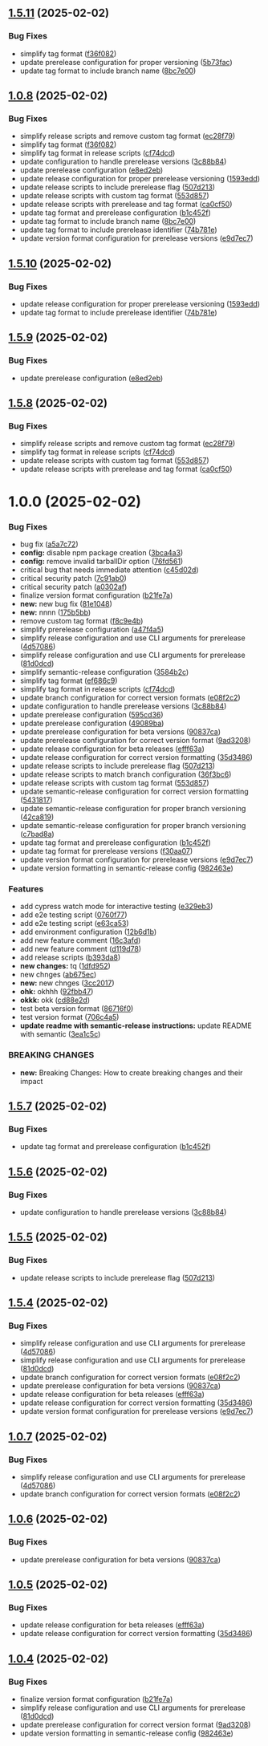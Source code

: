 ## [1.5.11](https://github.com/Altafreza/semantic-release/compare/1.5.10...1.5.11) (2025-02-02)


### Bug Fixes

* simplify tag format ([f36f082](https://github.com/Altafreza/semantic-release/commit/f36f082ad6cd9a387b8de74ee2ceb476fc9b87fa))
* update prerelease configuration for proper versioning ([5b73fac](https://github.com/Altafreza/semantic-release/commit/5b73fac8c353256241dc9a2ecc0569080f70973f))
* update tag format to include branch name ([8bc7e00](https://github.com/Altafreza/semantic-release/commit/8bc7e00273d8772d1ec960ab81ce71091776a88c))

## [1.0.8](https://github.com/Altafreza/semantic-release/compare/v1.0.7...v1.0.8) (2025-02-02)


### Bug Fixes

* simplify release scripts and remove custom tag format ([ec28f79](https://github.com/Altafreza/semantic-release/commit/ec28f794c43d0b6b1a5efaec044a54e8dec718e8))
* simplify tag format ([f36f082](https://github.com/Altafreza/semantic-release/commit/f36f082ad6cd9a387b8de74ee2ceb476fc9b87fa))
* simplify tag format in release scripts ([cf74dcd](https://github.com/Altafreza/semantic-release/commit/cf74dcd81e37b56fd8103ff1e2c04000ccae844a))
* update configuration to handle prerelease versions ([3c88b84](https://github.com/Altafreza/semantic-release/commit/3c88b84173f0415f2d56184187a29766a1c1717d))
* update prerelease configuration ([e8ed2eb](https://github.com/Altafreza/semantic-release/commit/e8ed2eb12239350ecada63c1a4abab308ef81a46))
* update release configuration for proper prerelease versioning ([1593edd](https://github.com/Altafreza/semantic-release/commit/1593edd88035c506b1187c45f630ce8f63403c07))
* update release scripts to include prerelease flag ([507d213](https://github.com/Altafreza/semantic-release/commit/507d21337380f72fa35d484e52ae7e2a93f85e32))
* update release scripts with custom tag format ([553d857](https://github.com/Altafreza/semantic-release/commit/553d857f77ff72a4ae8e135eb7ec5f4e6f632cb6))
* update release scripts with prerelease and tag format ([ca0cf50](https://github.com/Altafreza/semantic-release/commit/ca0cf507aa3cf7147024f02062b0abd1f5c9e9d7))
* update tag format and prerelease configuration ([b1c452f](https://github.com/Altafreza/semantic-release/commit/b1c452f10bb24e9ad8252b59462c698d0a364a90))
* update tag format to include branch name ([8bc7e00](https://github.com/Altafreza/semantic-release/commit/8bc7e00273d8772d1ec960ab81ce71091776a88c))
* update tag format to include prerelease identifier ([74b781e](https://github.com/Altafreza/semantic-release/commit/74b781e63b7cf03536bbe63de2e113732e2effd3))
* update version format configuration for prerelease versions ([e9d7ec7](https://github.com/Altafreza/semantic-release/commit/e9d7ec746fd9ece4ec6e6178c5260ba5f119a500))

## [1.5.10](https://github.com/Altafreza/semantic-release/compare/1.5.9...1.5.10) (2025-02-02)


### Bug Fixes

* update release configuration for proper prerelease versioning ([1593edd](https://github.com/Altafreza/semantic-release/commit/1593edd88035c506b1187c45f630ce8f63403c07))
* update tag format to include prerelease identifier ([74b781e](https://github.com/Altafreza/semantic-release/commit/74b781e63b7cf03536bbe63de2e113732e2effd3))

## [1.5.9](https://github.com/Altafreza/semantic-release/compare/1.5.8...1.5.9) (2025-02-02)


### Bug Fixes

* update prerelease configuration ([e8ed2eb](https://github.com/Altafreza/semantic-release/commit/e8ed2eb12239350ecada63c1a4abab308ef81a46))

## [1.5.8](https://github.com/Altafreza/semantic-release/compare/1.5.7...1.5.8) (2025-02-02)


### Bug Fixes

* simplify release scripts and remove custom tag format ([ec28f79](https://github.com/Altafreza/semantic-release/commit/ec28f794c43d0b6b1a5efaec044a54e8dec718e8))
* simplify tag format in release scripts ([cf74dcd](https://github.com/Altafreza/semantic-release/commit/cf74dcd81e37b56fd8103ff1e2c04000ccae844a))
* update release scripts with custom tag format ([553d857](https://github.com/Altafreza/semantic-release/commit/553d857f77ff72a4ae8e135eb7ec5f4e6f632cb6))
* update release scripts with prerelease and tag format ([ca0cf50](https://github.com/Altafreza/semantic-release/commit/ca0cf507aa3cf7147024f02062b0abd1f5c9e9d7))

# 1.0.0 (2025-02-02)


### Bug Fixes

* bug fix ([a5a7c72](https://github.com/Altafreza/semantic-release/commit/a5a7c72e4f668fdaf03ba63a7c8430e1846e48a2))
* **config:** disable npm package creation ([3bca4a3](https://github.com/Altafreza/semantic-release/commit/3bca4a304245904e5221f7b88a3e9c830e66e0df))
* **config:** remove invalid tarballDir option ([76fd561](https://github.com/Altafreza/semantic-release/commit/76fd5619d23c7c45c7b5ff02e9dcfae6e1593758))
* critical bug that needs immediate attention ([c45d02d](https://github.com/Altafreza/semantic-release/commit/c45d02dee400abc14f84517ca58c78e569f83954))
* critical security patch ([7c91ab0](https://github.com/Altafreza/semantic-release/commit/7c91ab05ea3899880192452df9391ca8a258bceb))
* critical security patch ([a0302af](https://github.com/Altafreza/semantic-release/commit/a0302af4a9c9f225b860efe3fdcb76ac47eddca1))
* finalize version format configuration ([b21fe7a](https://github.com/Altafreza/semantic-release/commit/b21fe7a6023260c9b63e6b7512dfef18a19cd5a2))
* **new:** new bug fix ([81e1048](https://github.com/Altafreza/semantic-release/commit/81e1048b4bcd0a36d115a6a49ffb0877d2107b31))
* **new:** nnnn ([175b5bb](https://github.com/Altafreza/semantic-release/commit/175b5bb905d28b3c179dfec9065fab39cb503eac))
* remove custom tag format ([f8c9e4b](https://github.com/Altafreza/semantic-release/commit/f8c9e4bb87f373b3fb5a946377db76ec63efe2d9))
* simplify prerelease configuration ([a47f4a5](https://github.com/Altafreza/semantic-release/commit/a47f4a5cc2f04aa14219029a9bac706e5d93787d))
* simplify release configuration and use CLI arguments for prerelease ([4d57086](https://github.com/Altafreza/semantic-release/commit/4d5708617fb810ca7ea55bbe1d193376a87c34cf))
* simplify release configuration and use CLI arguments for prerelease ([81d0dcd](https://github.com/Altafreza/semantic-release/commit/81d0dcd0df88f4522ea438e21478bdabe359ba96))
* simplify semantic-release configuration ([3584b2c](https://github.com/Altafreza/semantic-release/commit/3584b2c9a93c393fd3d40f6494bdbd7435963227))
* simplify tag format ([ef686c9](https://github.com/Altafreza/semantic-release/commit/ef686c932f635afc25b6f745b19817c04d816385))
* simplify tag format in release scripts ([cf74dcd](https://github.com/Altafreza/semantic-release/commit/cf74dcd81e37b56fd8103ff1e2c04000ccae844a))
* update branch configuration for correct version formats ([e08f2c2](https://github.com/Altafreza/semantic-release/commit/e08f2c239cbd1f6cc9e28bd63be0728146d3b6bf))
* update configuration to handle prerelease versions ([3c88b84](https://github.com/Altafreza/semantic-release/commit/3c88b84173f0415f2d56184187a29766a1c1717d))
* update prerelease configuration ([595cd36](https://github.com/Altafreza/semantic-release/commit/595cd366a0c9c8144680f52673dc1c691bfd27f2))
* update prerelease configuration ([49089ba](https://github.com/Altafreza/semantic-release/commit/49089ba86bb95725a005509e6441cd8beaea5228))
* update prerelease configuration for beta versions ([90837ca](https://github.com/Altafreza/semantic-release/commit/90837ca943b584a385c466325aab291cdc08e615))
* update prerelease configuration for correct version format ([9ad3208](https://github.com/Altafreza/semantic-release/commit/9ad3208cf3acf79834e302829baeb14fb1692c02))
* update release configuration for beta releases ([efff63a](https://github.com/Altafreza/semantic-release/commit/efff63a304277eb0c1286c4f15fb2bf762666887))
* update release configuration for correct version formatting ([35d3486](https://github.com/Altafreza/semantic-release/commit/35d34860270cc1d7975b05b36855fe0dc11de6e8))
* update release scripts to include prerelease flag ([507d213](https://github.com/Altafreza/semantic-release/commit/507d21337380f72fa35d484e52ae7e2a93f85e32))
* update release scripts to match branch configuration ([36f3bc6](https://github.com/Altafreza/semantic-release/commit/36f3bc6fe8a6df2070e4ad962f8772ba5894228e))
* update release scripts with custom tag format ([553d857](https://github.com/Altafreza/semantic-release/commit/553d857f77ff72a4ae8e135eb7ec5f4e6f632cb6))
* update semantic-release configuration for correct version formatting ([5431817](https://github.com/Altafreza/semantic-release/commit/5431817e99d45f002e159a3a250064e5b70f5b46))
* update semantic-release configuration for proper branch versioning ([42ca819](https://github.com/Altafreza/semantic-release/commit/42ca819dba4fefa8f4482cbfe8fe40becf98f111))
* update semantic-release configuration for proper branch versioning ([c7bad8a](https://github.com/Altafreza/semantic-release/commit/c7bad8a819bfd4dc346f8766ccf5988fb8f89c1a))
* update tag format and prerelease configuration ([b1c452f](https://github.com/Altafreza/semantic-release/commit/b1c452f10bb24e9ad8252b59462c698d0a364a90))
* update tag format for prerelease versions ([f30aa07](https://github.com/Altafreza/semantic-release/commit/f30aa07c4572ec3a2f0d3b213fc246118e81f65a))
* update version format configuration for prerelease versions ([e9d7ec7](https://github.com/Altafreza/semantic-release/commit/e9d7ec746fd9ece4ec6e6178c5260ba5f119a500))
* update version formatting in semantic-release config ([982463e](https://github.com/Altafreza/semantic-release/commit/982463ec085133066ca13a9fbbc2a5253cf079b9))


### Features

* add cypress watch mode for interactive testing ([e329eb3](https://github.com/Altafreza/semantic-release/commit/e329eb378ec5d2b19b498e361c2503c4b3e080cf))
* add e2e testing script ([0760f77](https://github.com/Altafreza/semantic-release/commit/0760f774842dc71cf690e703e689f483f808e5e9))
* add e2e testing script ([e63ca53](https://github.com/Altafreza/semantic-release/commit/e63ca53c0e16591b379694dde96d3855824e535c))
* add environment configuration ([12b6d1b](https://github.com/Altafreza/semantic-release/commit/12b6d1b6a5681e73c781effaecd8859119d4c9ac))
* add new feature comment ([16c3afd](https://github.com/Altafreza/semantic-release/commit/16c3afdbaee3e198505d6a867339e9caeab36a31))
* add new feature comment ([d119d78](https://github.com/Altafreza/semantic-release/commit/d119d78b7f45cafce5c152cee0689328f1e9d54e))
* add release scripts ([b393da8](https://github.com/Altafreza/semantic-release/commit/b393da88e1a20c1c0b971586b7759309d4289930))
* **new changes:** tq ([1dfd952](https://github.com/Altafreza/semantic-release/commit/1dfd9528edc4584766083c6543b010935c5d4253))
* new chnges ([ab675ec](https://github.com/Altafreza/semantic-release/commit/ab675ecf6e126bedc3b430ca429dcef8221213ab))
* **new:** new chnges ([3cc2017](https://github.com/Altafreza/semantic-release/commit/3cc2017aaebcdc006d35240f7b5fb97104a602ba))
* **ohk:** okhhh ([92fbb47](https://github.com/Altafreza/semantic-release/commit/92fbb47cdacbc1f3e47e5e7f49bca04a2ae2fc2f))
* **okkk:** okk ([cd88e2d](https://github.com/Altafreza/semantic-release/commit/cd88e2d440e204aba83b5e80fe14f6e19553fcbc))
* test beta version format ([86716f0](https://github.com/Altafreza/semantic-release/commit/86716f050c0acaefc9fa54d17861f59f6b74b670))
* test version format ([706c4a5](https://github.com/Altafreza/semantic-release/commit/706c4a5fa4e91b483488412ec0036ba0bfa962a3))
* **update readme with semantic-release instructions:** update README with semantic ([3ea1c5c](https://github.com/Altafreza/semantic-release/commit/3ea1c5cbe5635a1ca53a5bd5f1d5c0498c18f108))


### BREAKING CHANGES

* **new:** Breaking Changes: How to create breaking changes and their impact

## [1.5.7](https://github.com/Altafreza/semantic-release/compare/1.5.6...1.5.7) (2025-02-02)


### Bug Fixes

* update tag format and prerelease configuration ([b1c452f](https://github.com/Altafreza/semantic-release/commit/b1c452f10bb24e9ad8252b59462c698d0a364a90))

## [1.5.6](https://github.com/Altafreza/semantic-release/compare/1.5.5...1.5.6) (2025-02-02)


### Bug Fixes

* update configuration to handle prerelease versions ([3c88b84](https://github.com/Altafreza/semantic-release/commit/3c88b84173f0415f2d56184187a29766a1c1717d))

## [1.5.5](https://github.com/Altafreza/semantic-release/compare/1.5.4...1.5.5) (2025-02-02)


### Bug Fixes

* update release scripts to include prerelease flag ([507d213](https://github.com/Altafreza/semantic-release/commit/507d21337380f72fa35d484e52ae7e2a93f85e32))

## [1.5.4](https://github.com/Altafreza/semantic-release/compare/1.5.3...1.5.4) (2025-02-02)


### Bug Fixes

* simplify release configuration and use CLI arguments for prerelease ([4d57086](https://github.com/Altafreza/semantic-release/commit/4d5708617fb810ca7ea55bbe1d193376a87c34cf))
* simplify release configuration and use CLI arguments for prerelease ([81d0dcd](https://github.com/Altafreza/semantic-release/commit/81d0dcd0df88f4522ea438e21478bdabe359ba96))
* update branch configuration for correct version formats ([e08f2c2](https://github.com/Altafreza/semantic-release/commit/e08f2c239cbd1f6cc9e28bd63be0728146d3b6bf))
* update prerelease configuration for beta versions ([90837ca](https://github.com/Altafreza/semantic-release/commit/90837ca943b584a385c466325aab291cdc08e615))
* update release configuration for beta releases ([efff63a](https://github.com/Altafreza/semantic-release/commit/efff63a304277eb0c1286c4f15fb2bf762666887))
* update release configuration for correct version formatting ([35d3486](https://github.com/Altafreza/semantic-release/commit/35d34860270cc1d7975b05b36855fe0dc11de6e8))
* update version format configuration for prerelease versions ([e9d7ec7](https://github.com/Altafreza/semantic-release/commit/e9d7ec746fd9ece4ec6e6178c5260ba5f119a500))

## [1.0.7](https://github.com/Altafreza/semantic-release/compare/v1.0.6...v1.0.7) (2025-02-02)


### Bug Fixes

* simplify release configuration and use CLI arguments for prerelease ([4d57086](https://github.com/Altafreza/semantic-release/commit/4d5708617fb810ca7ea55bbe1d193376a87c34cf))
* update branch configuration for correct version formats ([e08f2c2](https://github.com/Altafreza/semantic-release/commit/e08f2c239cbd1f6cc9e28bd63be0728146d3b6bf))

## [1.0.6](https://github.com/Altafreza/semantic-release/compare/v1.0.5...v1.0.6) (2025-02-02)


### Bug Fixes

* update prerelease configuration for beta versions ([90837ca](https://github.com/Altafreza/semantic-release/commit/90837ca943b584a385c466325aab291cdc08e615))

## [1.0.5](https://github.com/Altafreza/semantic-release/compare/v1.0.4...v1.0.5) (2025-02-02)


### Bug Fixes

* update release configuration for beta releases ([efff63a](https://github.com/Altafreza/semantic-release/commit/efff63a304277eb0c1286c4f15fb2bf762666887))
* update release configuration for correct version formatting ([35d3486](https://github.com/Altafreza/semantic-release/commit/35d34860270cc1d7975b05b36855fe0dc11de6e8))

## [1.0.4](https://github.com/Altafreza/semantic-release/compare/v1.0.3...v1.0.4) (2025-02-02)


### Bug Fixes

* finalize version format configuration ([b21fe7a](https://github.com/Altafreza/semantic-release/commit/b21fe7a6023260c9b63e6b7512dfef18a19cd5a2))
* simplify release configuration and use CLI arguments for prerelease ([81d0dcd](https://github.com/Altafreza/semantic-release/commit/81d0dcd0df88f4522ea438e21478bdabe359ba96))
* update prerelease configuration for correct version format ([9ad3208](https://github.com/Altafreza/semantic-release/commit/9ad3208cf3acf79834e302829baeb14fb1692c02))
* update version formatting in semantic-release config ([982463e](https://github.com/Altafreza/semantic-release/commit/982463ec085133066ca13a9fbbc2a5253cf079b9))
